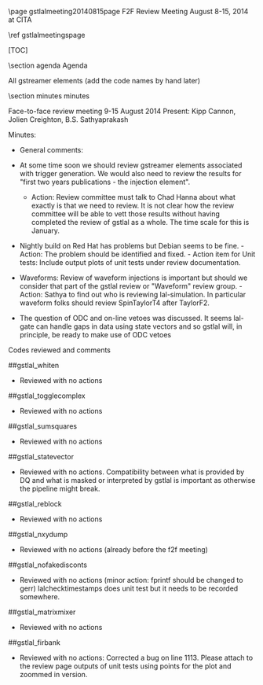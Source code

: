 \page gstlalmeeting20140815page F2F Review Meeting August 8-15, 2014 at CITA

\ref gstlalmeetingspage

[TOC]

\section agenda Agenda

All gstreamer elements (add the code names by hand later)

\section minutes minutes

Face-to-face review meeting 9-15 August 2014
Present: Kipp Cannon, Jolien Creighton, B.S. Sathyaprakash

Minutes:

- General comments:
- At some time soon we should review gstreamer elements associated with
trigger generation. We would also need to review the results for "first
two years publications - the injection element".
	- Action: Review committee must talk to Chad Hanna about what exactly
        is that we need to review. It is not clear how the review committee
        will be able to vett those results without having completed the review
        of gstlal as a whole. The time scale for this is January.

- Nightly build on Red Hat has problems but Debian seems to be fine.
        - Action: The problem should be identified and fixed.
        - Action item for Unit tests: Include output plots of unit tests
        under review documentation.

- Waveforms: Review of waveform injections is important but should we
consider that part of the gstlal review or "Waveform" review group.
        - Action: Sathya to find out who is reviewing lal-simulation.
        In particular waveform folks should review SpinTaylorT4 after TaylorF2.

- The question of ODC and on-line vetoes was discussed. It seems lal-gate
can handle gaps in data using state vectors and so gstlal will, in principle,
be ready to make use of ODC vetoes

<!---
- Action: Jolien Creighton to focus on the delta function test.

- Action: Kipp/Chad -> Perform auto-correlation test.

- Action: Kipp/Chad -> Template bank test -> Do a bunch of injections and look at the distribution
of SNR/<SNR>.
-->

Codes reviewed and comments

##gstlal_whiten

- Reviewed with no actions

##gstlal_togglecomplex

- Reviewed with no actions

##gstlal_sumsquares

- Reviewed with no actions

##gstlal_statevector

- Reviewed with no actions. Compatibility between what is provided by
DQ and what is masked or interpreted by gstlal is important as otherwise
the pipeline might break.

<!---
- Action: Reviewers to interact with DQ team to make sure statevectors
are compatible.

##gstlal_simulation

- There are a number of issues, such as extra padding for injection series,
simulation series, etc., that need to be sorted out. At the moment it is also
not possible to get all the injections from a frame file. Also why is a
nano-second taken out at the beginning and added at the end. Get lal to
do a conditional taper at the start of the waveform and run it through
a high-pass filter (need to check if this is really needed for BNS).
Also need to find out if this should be the responsibility of waveform
developers or it could be done outside waveform generation.

- We need to look at this code again.

- Action: Please prepare a figure and a document to say what exactly
is being done to help complete the review.

- Action: Kipp will clean up this code and get it ready for review
(Perhaps we could take one of the montly telecons to complete this review)

##gstlal_segmentsrc

- Reviewed with actions: Fix hard coded width. There is also a
*fixme* issue on line 498 that must be looked at.

- Write an illustration to describe how start and stop times of
segments are hanelded and if logic covers all cases possible.

- Notes: Many changes were made to this code during the review. It
should be checked again and we should have a look at it again
at some point.
-->

##gstlal_reblock

- Reviewed with no actions

##gstlal_nxydump

- Reviewed with no actions (already before the f2f meeting)

##gstlal_nofakedisconts

- Reviewed with no actions (minor action: fprintf should be changed to gerr)
lalchecktimestamps does unit test but it needs to be recorded somewhere.

##gstlal_matrixmixer

- Reviewed with no actions

<!---
##gstlal_gate

- Reviewed with actions: Set caps seem to have 64 but it is not implemented
in sink nor is a function available for type casting 64 bits (line 1322).

- Also please write a unit test.
-->

##gstlal_firbank

- Reviewed with no actions: Corrected a bug on line 1113. Please attach
to the review page outputs of unit tests using points for the plot and
zoommed in version.

<!---
##gstlal_drop

- Reviewed with actions: Write some unit tests and show them to reviewers;
otherwise we are done with this code.

##gstlal_cachesrc

- Reviewed with actions: Provide link to lal_cachesrc and other similar
files on the status page

##gds_lvshmsrc

- Reviewed with actions: Please add output of tests that were done at
the f2f meeting to the review page.
-->
